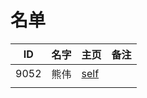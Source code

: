 
# 名单

|  ID    |  名字    |  主页    | 备注     |
| ---- | ---- | ---- | ---- |
| 9052     | 熊伟     | [self](9052.md)     |      |
|      |      |      |      |

